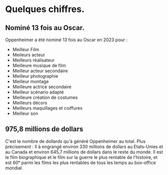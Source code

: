 # Quelques chiffres.

## Nominé 13 fois au Oscar.

Oppenheimer a été nominé 13 fois au Oscar en 2023 pour :
- Meilleur Film
- Meileurs acteur
- Meilleurs réalisateur
- Meilleure musique de film
- Meilleur acteur secondaire
- Meilleur photographie
- Meilleur montage
- Meilleure actrice secondaire
- Meilleur scénario adapté
- Meilleure création de costumes
- Meilleurs décors
- Meilleurs maquillages et coiffures
- Meilleur son

## 975,8 millions de dollars

C'est le nombre de dollards qu'à généré Oppenheimer au total. Plus précisement : Il à engrangé  environ 330 millions de dollars au Etats-Unies et au Canada et environ 645,7 millions de dollars dans le reste du monde. Il est le film biographique et le film sur la guerre le plus rentable de l'histoire, et est 60ᵉ parmi les films les plus rentables de tous les temps au box-office mondial.